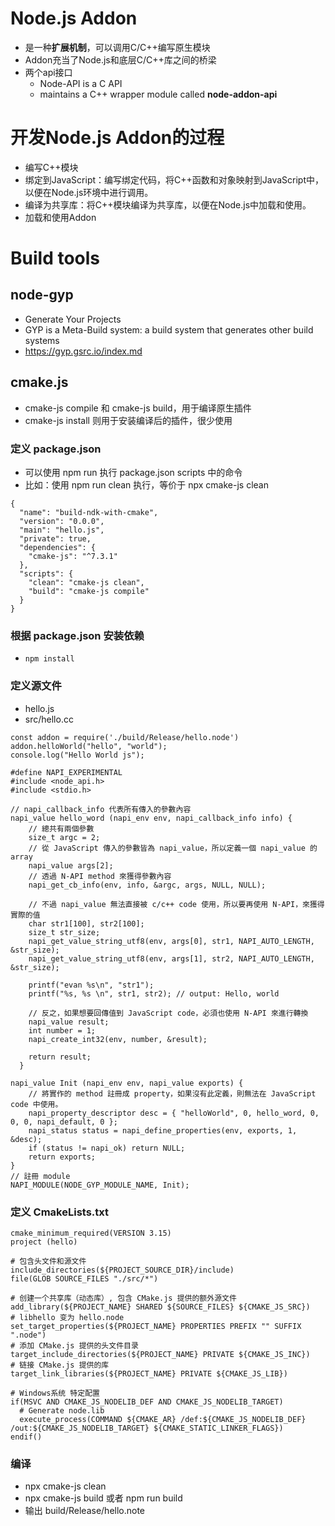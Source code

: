 # Node.js Addon
- 是一种**扩展机制**，可以调用C/C++编写原生模块
- Addon充当了Node.js和底层C/C++库之间的桥梁
- 两个api接口
    - Node-API is a C API
    - maintains a C++ wrapper module called **node-addon-api**

# 开发Node.js Addon的过程
- 编写C++模块
- 绑定到JavaScript：编写绑定代码，将C++函数和对象映射到JavaScript中，以便在Node.js环境中进行调用。
- 编译为共享库：将C++模块编译为共享库，以便在Node.js中加载和使用。
- 加载和使用Addon

# Build tools
## node-gyp
- Generate Your Projects
- GYP is a Meta-Build system: a build system that generates other build systems
- https://gyp.gsrc.io/index.md

## cmake.js
- cmake-js compile 和 cmake-js build，用于编译原生插件
- cmake-js install 则用于安装编译后的插件，很少使用

### 定义 package.json
- 可以使用 npm run 执行 package.json scripts 中的命令
- 比如：使用 npm run clean 执行，等价于 npx cmake-js clean
```
{
  "name": "build-ndk-with-cmake",
  "version": "0.0.0",
  "main": "hello.js",
  "private": true,
  "dependencies": {
    "cmake-js": "^7.3.1"
  },
  "scripts": {
    "clean": "cmake-js clean",
    "build": "cmake-js compile"
  }
}
```

### 根据 package.json 安装依赖
- `npm install`

### 定义源文件
- hello.js
- src/hello.cc
```
const addon = require('./build/Release/hello.node')
addon.helloWorld("hello", "world");
console.log("Hello World js");

#define NAPI_EXPERIMENTAL
#include <node_api.h>
#include <stdio.h>

// napi_callback_info 代表所有傳入的參數內容
napi_value hello_word (napi_env env, napi_callback_info info) {
    // 總共有兩個參數 
    size_t argc = 2;
    // 從 JavaScript 傳入的參數皆為 napi_value，所以定義一個 napi_value 的 array
    napi_value args[2];
    // 透過 N-API method 來獲得參數內容
    napi_get_cb_info(env, info, &argc, args, NULL, NULL);
    
    // 不過 napi_value 無法直接被 c/c++ code 使用，所以要再使用 N-API，來獲得實際的值
    char str1[100], str2[100];
    size_t str_size;
    napi_get_value_string_utf8(env, args[0], str1, NAPI_AUTO_LENGTH, &str_size);
    napi_get_value_string_utf8(env, args[1], str2, NAPI_AUTO_LENGTH, &str_size);
    
    printf("evan %s\n", "str1");
    printf("%s, %s \n", str1, str2); // output: Hello, world
    
    // 反之，如果想要回傳值到 JavaScript code，必須也使用 N-API 來進行轉換
    napi_value result;
    int number = 1;
    napi_create_int32(env, number, &result);
    
    return result;
  }

napi_value Init (napi_env env, napi_value exports) {
    // 將實作的 method 註冊成 property，如果沒有此定義，則無法在 JavaScript code 中使用。
    napi_property_descriptor desc = { "helloWorld", 0, hello_word, 0, 0, 0, napi_default, 0 };
    napi_status status = napi_define_properties(env, exports, 1, &desc);
    if (status != napi_ok) return NULL;
    return exports;
}
// 註冊 module
NAPI_MODULE(NODE_GYP_MODULE_NAME, Init); 
```

### 定义 CmakeLists.txt
```
cmake_minimum_required(VERSION 3.15)
project (hello)

# 包含头文件和源文件
include_directories(${PROJECT_SOURCE_DIR}/include)
file(GLOB SOURCE_FILES "./src/*")

# 创建一个共享库（动态库）, 包含 CMake.js 提供的额外源文件
add_library(${PROJECT_NAME} SHARED ${SOURCE_FILES} ${CMAKE_JS_SRC})
# libhello 变为 hello.node
set_target_properties(${PROJECT_NAME} PROPERTIES PREFIX "" SUFFIX ".node")
# 添加 CMake.js 提供的头文件目录
target_include_directories(${PROJECT_NAME} PRIVATE ${CMAKE_JS_INC})
# 链接 CMake.js 提供的库
target_link_libraries(${PROJECT_NAME} PRIVATE ${CMAKE_JS_LIB})

# Windows系统 特定配置
if(MSVC AND CMAKE_JS_NODELIB_DEF AND CMAKE_JS_NODELIB_TARGET)
  # Generate node.lib
  execute_process(COMMAND ${CMAKE_AR} /def:${CMAKE_JS_NODELIB_DEF} /out:${CMAKE_JS_NODELIB_TARGET} ${CMAKE_STATIC_LINKER_FLAGS})
endif()
```

### 编译
- npx cmake-js clean
- npx cmake-js build 或者 npm run build
- 输出 build/Release/hello.note